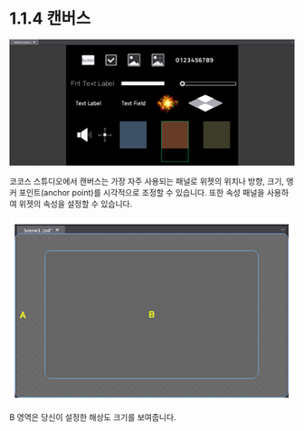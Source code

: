 # 1.1.4 캔버스

![Image](res/image011.png)

코코스 스튜디오에서 캔버스는 가장 자주 사용되는 패널로 위젯의 위치나 방향, 크기, 앵커 포인트(anchor point)를 시각적으로 조정할 수 있습니다. 또한 속성 패널을 사용하여 위젯의 속성을 설정할 수 있습니다.

![Image](res/image012.png)

B 영역은 당신이 설정한 해상도 크기를 보여줍니다.
